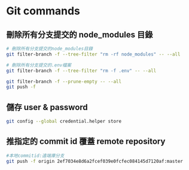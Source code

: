 # Git commands

## 刪除所有分支提交的 node_modules 目錄

```bash
# 刪除所有分支提交的node_modules目錄
git filter-branch -f --tree-filter "rm -rf node_modules" -- --all

# 刪除所有分支提交的.env檔案
git filter-branch -f --tree-filter "rm -f .env" -- --all

git filter-branch -f --prune-empty -- --all
git push -f
```

## 儲存 user & password

```bash
git config --global credential.helper store
```

## 推指定的 commit id 覆蓋 remote repository

```bash
#本地commitid:遠端庫分支
git push -f origin 2ef7034e8d6a2fcef039e0fcfec084145d7120af:master
```
